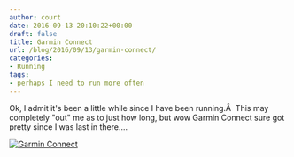 ```yaml
---
author: court
date: 2016-09-13 20:10:22+00:00
draft: false
title: Garmin Connect
url: /blog/2016/09/13/garmin-connect/
categories:
- Running
tags:
- perhaps I need to run more often
---
```


Ok, I admit it's been a little while since I have been running.Â  This may completely "out" me as to just how long, but wow Garmin Connect sure got pretty since I was last in there....

[![Garmin Connect](http://www.vallentyne.com/blog/wp-content/uploads/2016/09/garmin-1024x789.png)
](http://www.vallentyne.com/blog/2016/09/13/garmin-connect/garmin/)
